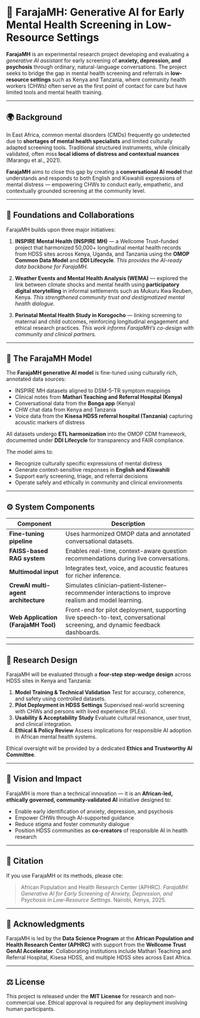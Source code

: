 # 🧠 FarajaMH: Generative AI for Early Mental Health Screening in Low-Resource Settings

**FarajaMH** is an experimental research project developing and evaluating a *generative AI assistant* for early screening of **anxiety, depression, and psychosis** through ordinary, natural-language conversations.
The project seeks to bridge the gap in mental health screening and referrals in **low-resource settings** such as Kenya and Tanzania, where community health workers (CHWs) often serve as the first point of contact for care but have limited tools and mental health training.

---

## 🌍 Background

In East Africa, common mental disorders (CMDs) frequently go undetected due to **shortages of mental health specialists** and limited culturally adapted screening tools.
Traditional structured instruments, while clinically validated, often miss **local idioms of distress and contextual nuances** (Marangu et al., 2021).

**FarajaMH** aims to close this gap by creating a **conversational AI model** that understands and responds to both English and Kiswahili expressions of mental distress — empowering CHWs to conduct early, empathetic, and contextually grounded screening at the community level.

---

## 🧩 Foundations and Collaborations

FarajaMH builds upon three major initiatives:

1. **INSPIRE Mental Health (INSPIRE MH)** — a Wellcome Trust–funded project that harmonized 50,000+ longitudinal mental health records from HDSS sites across Kenya, Uganda, and Tanzania using the **OMOP Common Data Model** and **DDI Lifecycle**.
   *This provides the AI-ready data backbone for FarajaMH.*

2. **Weather Events and Mental Health Analysis (WEMA)** — explored the link between climate shocks and mental health using **participatory digital storytelling** in informal settlements such as Mukuru Kwa Reuben, Kenya.
   *This strengthened community trust and destigmatized mental health dialogue.*

3. **Perinatal Mental Health Study in Korogocho** — linking screening to maternal and child outcomes, reinforcing longitudinal engagement and ethical research practices.
   *This work informs FarajaMH’s co-design with community and clinical partners.*

---

## 🧠 The FarajaMH Model

The **FarajaMH generative AI model** is fine-tuned using culturally rich, annotated data sources:

* INSPIRE MH datasets aligned to DSM-5-TR symptom mappings
* Clinical notes from **Mathari Teaching and Referral Hospital (Kenya)**
* Conversational data from the **Bonga app** (Kenya)
* CHW chat data from Kenya and Tanzania
* Voice data from the **Kisesa HDSS referral hospital (Tanzania)** capturing acoustic markers of distress

All datasets undergo **ETL harmonization** into the OMOP CDM framework, documented under **DDI Lifecycle** for transparency and FAIR compliance.

The model aims to:

* Recognize culturally specific expressions of mental distress
* Generate context-sensitive responses in **English and Kiswahili**
* Support early screening, triage, and referral decisions
* Operate safely and ethically in community and clinical environments

---

## ⚙️ System Components

| Component                           | Description                                                                                                                |
| ----------------------------------- | -------------------------------------------------------------------------------------------------------------------------- |
| **Fine-tuning pipeline**            | Uses harmonized OMOP data and annotated conversational datasets.                                                           |
| **FAISS-based RAG system**          | Enables real-time, context-aware question recommendations during live conversations.                                       |
| **Multimodal input**                | Integrates text, voice, and acoustic features for richer inference.                                                        |
| **CrewAI multi-agent architecture** | Simulates clinician–patient–listener–recommender interactions to improve realism and model learning.                       |
| **Web Application (FarajaMH Tool)** | Front-end for pilot deployment, supporting live speech-to-text, conversational screening, and dynamic feedback dashboards. |

---

## 🧪 Research Design

FarajaMH will be evaluated through a **four-step step-wedge design** across HDSS sites in Kenya and Tanzania:

1. **Model Training & Technical Validation**
   Test for accuracy, coherence, and safety using controlled datasets.
2. **Pilot Deployment in HDSS Settings**
   Supervised real-world screening with CHWs and persons with lived experience (PLEs).
3. **Usability & Acceptability Study**
   Evaluate cultural resonance, user trust, and clinical integration.
4. **Ethical & Policy Review**
   Assess implications for responsible AI adoption in African mental health systems.

Ethical oversight will be provided by a dedicated **Ethics and Trustworthy AI Committee**.

---

## 🧭 Vision and Impact

FarajaMH is more than a technical innovation — it is an **African-led, ethically governed, community-validated AI** initiative designed to:

* Enable early identification of anxiety, depression, and psychosis
* Empower CHWs through AI-supported guidance
* Reduce stigma and foster community dialogue
* Position HDSS communities as **co-creators** of responsible AI in health research

---



## 🧾 Citation

If you use FarajaMH or its methods, please cite:

> African Population and Health Research Center (APHRC). *FarajaMH: Generative AI for Early Screening of Anxiety, Depression, and Psychosis in Low-Resource Settings.* Nairobi, Kenya, 2025.

---

## 🧠 Acknowledgments

FarajaMH is led by the **Data Science Program** at the **African Population and Health Research Center (APHRC)** with support from the **Wellcome Trust GenAI Accelerator**.
Collaborating institutions include Mathari Teaching and Referral Hospital, Kisesa HDSS, and multiple HDSS sites across East Africa.

---

## ⚖️ License

This project is released under the **MIT License** for research and non-commercial use.
Ethical approval is required for any deployment involving human participants.
